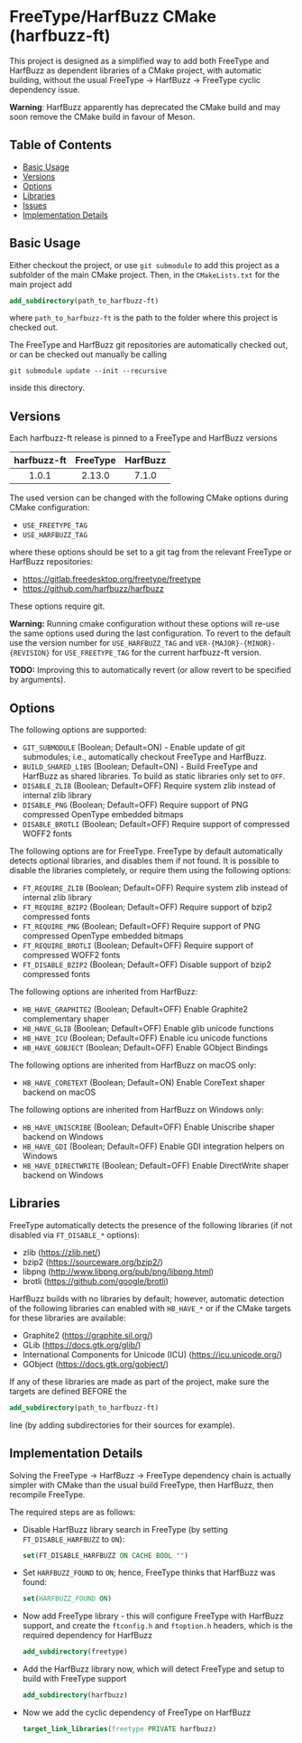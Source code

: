 # FreeType/HarfBuzz CMake (harfbuzz-ft)

This project is designed as a simplified way to add both FreeType and HarfBuzz
as dependent libraries of a CMake project, with automatic building, without the
usual FreeType $\rightarrow$ HarfBuzz $\rightarrow$ FreeType cyclic dependency issue.

**Warning**: HarfBuzz apparently has deprecated the CMake build and may soon remove the CMake
build in favour of Meson.

## Table of Contents

 * [Basic Usage](#basic-usage)
 * [Versions](#versions)
 * [Options](#options)
 * [Libraries](#libraries)
 * [Issues](#issues)
 * [Implementation Details](#implementation-details)

## Basic Usage

Either checkout the project, or use `git submodule` to add this project as
a subfolder of the main CMake project. Then, in the `CMakeLists.txt` for the
main project add
```cmake
add_subdirectory(path_to_harfbuzz-ft)
```
where `path_to_harfbuzz-ft` is the path to the folder where this project is
checked out.

The FreeType and HarfBuzz git repositories are automatically checked out, or
can be checked out manually be calling
```
git submodule update --init --recursive
```
inside this directory.

## Versions

Each harfbuzz-ft release is pinned to a FreeType and HarfBuzz versions

| harfbuzz-ft | FreeType | HarfBuzz |
|:-----------:|:--------:|:--------:|
| 1.0.1       | 2.13.0   | 7.1.0    |

The used version can be changed with the following CMake options during CMake
configuration:

  * `USE_FREETYPE_TAG`
  * `USE_HARFBUZZ_TAG`

where these options should be set to a git tag from the relevant FreeType
or HarfBuzz repositories:

  * <https://gitlab.freedesktop.org/freetype/freetype>
  * <https://github.com/harfbuzz/harfbuzz>

These options require git.

**Warning:** Running cmake configuration without these options will re-use the
same options used during the last configuration. To revert to the default use
the version number for `USE_HARFBUZZ_TAG` and `VER-{MAJOR}-{MINOR}-{REVISION}`
for `USE_FREETYPE_TAG` for the current harfbuzz-ft version.

**TODO:** Improving this to automatically revert (or allow revert to be
specified by arguments).

## Options

The following options are supported:

  * `GIT_SUBMODULE` (Boolean; Default=ON) - Enable update of git submodules;
    i.e., automatically checkout FreeType and HarfBuzz.
  * `BUILD_SHARED_LIBS` (Boolean; Default=ON) - Build FreeType and HarfBuzz
    as shared libraries. To build as static libraries only set to `OFF`.
  * `DISABLE_ZLIB` (Boolean; Default=OFF) Require system zlib instead of internal zlib library
  * `DISABLE_PNG` (Boolean; Default=OFF) Require support of PNG compressed OpenType embedded bitmaps
  * `DISABLE_BROTLI` (Boolean; Default=OFF) Require support of compressed WOFF2 fonts

The following options are for FreeType. FreeType by default
automatically detects optional libraries, and disables them if not found. It
is possible to disable the libraries completely, or require them using the
following options:

  * `FT_REQUIRE_ZLIB` (Boolean; Default=OFF) Require system zlib instead of internal zlib library
  * `FT_REQUIRE_BZIP2` (Boolean; Default=OFF) Require support of bzip2 compressed fonts
  * `FT_REQUIRE_PNG` (Boolean; Default=OFF) Require support of PNG compressed OpenType embedded bitmaps
  * `FT_REQUIRE_BROTLI` (Boolean; Default=OFF) Require support of compressed WOFF2 fonts
  * `FT_DISABLE_BZIP2` (Boolean; Default=OFF) Disable support of bzip2 compressed fonts

The following options are inherited from HarfBuzz:

  * `HB_HAVE_GRAPHITE2` (Boolean; Default=OFF) Enable Graphite2 complementary shaper
  * `HB_HAVE_GLIB` (Boolean; Default=OFF) Enable glib unicode functions
  * `HB_HAVE_ICU` (Boolean; Default=OFF) Enable icu unicode functions
  * `HB_HAVE_GOBJECT` (Boolean; Default=OFF) Enable GObject Bindings

The following options are inherited from HarfBuzz on macOS only:

  * `HB_HAVE_CORETEXT` (Boolean; Default=ON) Enable CoreText shaper backend on macOS

The following options are inherited from HarfBuzz on Windows only:

  * `HB_HAVE_UNISCRIBE` (Boolean; Default=OFF) Enable Uniscribe shaper backend on Windows
  * `HB_HAVE_GDI` (Boolean; Default=OFF) Enable GDI integration helpers on Windows
  * `HB_HAVE_DIRECTWRITE` (Boolean; Default=OFF) Enable DirectWrite shaper backend on Windows

## Libraries

FreeType automatically detects the presence of the following libraries (if not
disabled via `FT_DISABLE_*` options):

  * zlib (<https://zlib.net/>)
  * bzip2 (<https://sourceware.org/bzip2/>)
  * libpng (<http://www.libpng.org/pub/png/libpng.html>)
  * brotli (<https://github.com/google/brotli>)

HarfBuzz builds with no libraries by default; however, automatic detection of
the following libraries can enabled with `HB_HAVE_*` or if the CMake targets
for these libraries are available:

  * Graphite2 (<https://graphite.sil.org/>)
  * GLib (<https://docs.gtk.org/glib/>)
  * International Components for Unicode (ICU) (<https://icu.unicode.org/>)
  * GObject (<https://docs.gtk.org/gobject/>)

If any of these libraries are made as part of the project, make sure the
targets are defined BEFORE the
```cmake
add_subdirectory(path_to_harfbuzz-ft)
```
line (by adding subdirectories for their sources for example).

## Implementation Details

Solving the FreeType $\rightarrow$ HarfBuzz $\rightarrow$ FreeType dependency
chain is actually simpler with CMake than the usual build FreeType, then
HarfBuzz, then recompile FreeType.

The required steps are as follows:

  * Disable HarfBuzz library search in FreeType (by setting
    `FT_DISABLE_HARFBUZZ` to `ON`):
    ```cmake
    set(FT_DISABLE_HARFBUZZ ON CACHE BOOL "")
    ```
  * Set `HARFBUZZ_FOUND` to `ON`; hence, FreeType thinks that HarfBuzz was
    found:
    ```cmake
    set(HARFBUZZ_FOUND ON)
    ```
  * Now add FreeType library - this will configure FreeType with HarfBuzz
    support, and create the `ftconfig.h` and `ftoption.h` headers, which is the
    required dependency for HarfBuzz
    ```cmake
    add_subdirectory(freetype)
    ```
  * Add the HarfBuzz library now, which will detect FreeType and setup to build
    with FreeType support
    ```cmake
    add_subdirectory(harfbuzz)
    ```
  * Now we add the cyclic dependency of FreeType on HarfBuzz
    ```cmake
    target_link_libraries(freetype PRIVATE harfbuzz)
    ```
